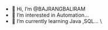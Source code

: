 - 👋 Hi, I’m @BAJRANGBALIRAM
- 👀 I’m interested in Automation...
- 🌱 I’m currently learning Java ,SQL...
\


<!---
BAJRANGBALIRAM/BAJRANGBALIRAM is a ✨ special ✨ repository because its `README.md` (this file) appears on your GitHub profile.
You can click the Preview link to take a look at your changes.
--->
